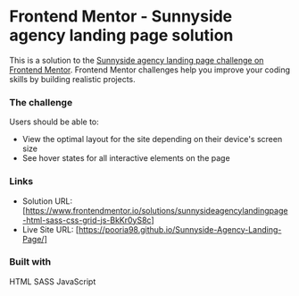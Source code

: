 # Frontend Mentor - Sunnyside agency landing page solution

This is a solution to the [Sunnyside agency landing page challenge on Frontend Mentor](https://www.frontendmentor.io/challenges/sunnyside-agency-landing-page-7yVs3B6ef). Frontend Mentor challenges help you improve your coding skills by building realistic projects.

### The challenge

Users should be able to:

- View the optimal layout for the site depending on their device's screen size
- See hover states for all interactive elements on the page

### Links

- Solution URL: [https://www.frontendmentor.io/solutions/sunnysideagencylandingpage-html-sass-css-grid-js-BkKr0yS8c]
- Live Site URL: [https://pooria98.github.io/Sunnyside-Agency-Landing-Page/]

### Built with

HTML
SASS
JavaScript
